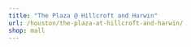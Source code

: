 ```yaml
---
title: "The Plaza @ Hillcroft and Harwin"
url: /houston/the-plaza-at-hillcroft-and-harwin/
shop: mall
---
```

